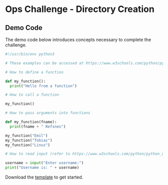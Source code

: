 # Ops Challenge - Directory Creation

## Demo Code

The demo code below introduces concepts necessary to complete the challenge.

```python
#!/usr/bin/env python3

# These examples can be accessed at https://www.w3schools.com/python/python_functions.asp

# How to define a function

def my_function():
  print("Hello from a function")

# How to call a function

my_function()

# How to pass arguments into functions

def my_function(fname):
  print(fname + " Refsnes")

my_function("Emil")
my_function("Tobias")
my_function("Linus")

# How to read input (refer to https://www.w3schools.com/python/python_user_input.asp)

username = input("Enter username:")
print("Username is: " + username)

```

Download the [template](TEMPLATE.md) to get started.
